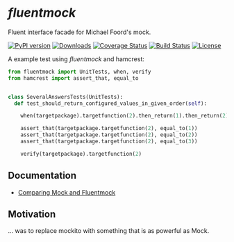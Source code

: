 # *fluentmock*

Fluent interface facade for Michael Foord's mock.

[![PyPI version](https://badge.fury.io/py/fluentmock.png)](http://badge.fury.io/py/fluentmock)
[![Downloads](https://pypip.in/d/fluentmock/badge.png)](https://pypi.python.org/pypi/fluentmock)
[![Coverage Status](https://coveralls.io/repos/aelgru/fluentmock/badge.png)](https://coveralls.io/r/aelgru/fluentmock)
[![Build Status](https://travis-ci.org/aelgru/fluentmock.png?branch=master)](https://travis-ci.org/aelgru/fluentmock)
[![License](https://pypip.in/license/fluentmock/badge.png)](https://raw.github.com/aelgru/fluentmock/master/src/main/python/fluentmock/LICENSE.txt)

A example test using _fluentmock_ and hamcrest:
```python
from fluentmock import UnitTests, when, verify
from hamcrest import assert_that, equal_to


class SeveralAnswersTests(UnitTests):
  def test_should_return_configured_values_in_given_order(self):

    when(targetpackage).targetfunction(2).then_return(1).then_return(2).then_return(3)

    assert_that(targetpackage.targetfunction(2), equal_to(1))
    assert_that(targetpackage.targetfunction(2), equal_to(2))
    assert_that(targetpackage.targetfunction(2), equal_to(3))

    verify(targetpackage).targetfunction(2)
```

## Documentation

* [Comparing Mock and Fluentmock](https://github.com/aelgru/fluentmock/blob/master/docs/COMPARISON.md)

## Motivation

... was to replace mockito with something that is as powerful as Mock.
